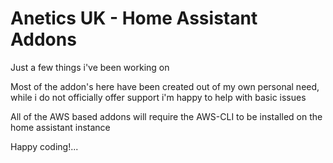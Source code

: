 # Anetics UK - Home Assistant Addons
Just a few things i've been working on

Most of the addon's here have been created out of my own personal need, while i do not officially offer support i'm happy to help with basic issues

All of the AWS based addons will require the AWS-CLI to be installed on the home assistant instance

Happy coding!...
